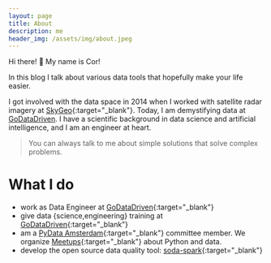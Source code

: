 ```yaml
---
layout: page
title: About
description: me
header_img: /assets/img/about.jpeg
---
```


Hi there! :wave: My name is Cor!

In this blog I talk about various data tools that hopefully make your life
easier.

I got involved with the data space in 2014 when I worked with satellite radar
imagery at [SkyGeo](https://skygeo..com){:target="_blank"}.  Today, I am
demystifying data at [GoDataDriven](https://godatadriven.com). I have a
scientific background in data science and artificial intelligence, and I am an
engineer at heart.

> You can always talk to me about simple solutions that solve complex problems.

# What I do
- work as Data Engineer at
  [GoDataDriven](https://godatadriven.com/){:target="_blank"}
- give data {science,engineering} training at
  [GoDataDriven](https://godatadriven.com/){:target="_blank"}
- am a [PyData Amsterdam](https://amsterdam.pydata.org/){:target="_blank"}
  committee member. We organize
  [Meetups](https://www.meetup.com/PyData-NL/){:target="_blank"} about Python
  and data.
- develop the open source data quality tool:
  [soda-spark](https://github.com/sodadata/soda-spark){:target="_blank"}
